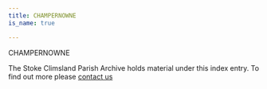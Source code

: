 ```yaml
---
title: CHAMPERNOWNE
is_name: true

---
```


CHAMPERNOWNE


The Stoke Climsland Parish Archive holds material under this index entry. To find out more please [contact us](/contact/)
